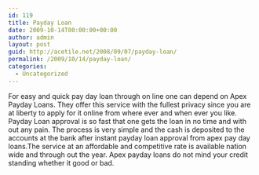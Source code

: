 ```yaml
---
id: 119
title: Payday Loan
date: 2009-10-14T00:00:00+00:00
author: admin
layout: post
guid: http://acetile.net/2008/09/07/payday-loan/
permalink: /2009/10/14/payday-loan/
categories:
  - Uncategorized
---
```

For easy and quick pay day loan through on line one can depend on Apex Payday Loans. They offer this service with the fullest privacy since you are at liberty to apply for it online from where ever and when ever you like. Payday Loan approval is so fast that one gets the loan in no time and with out any pain. The process is very simple and the cash is deposited to the accounts at the bank after instant payday loan approval from apex pay day loans.The service at an affordable and competitive rate is available nation wide and through out the year. Apex payday loans do not mind your credit standing whether it good or bad.